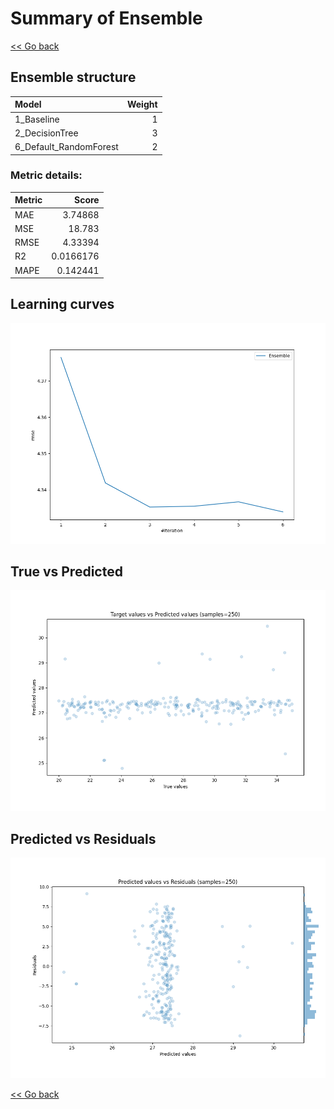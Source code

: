# Summary of Ensemble

[<< Go back](../README.md)


## Ensemble structure
| Model                  |   Weight |
|:-----------------------|---------:|
| 1_Baseline             |        1 |
| 2_DecisionTree         |        3 |
| 6_Default_RandomForest |        2 |

### Metric details:
| Metric   |      Score |
|:---------|-----------:|
| MAE      |  3.74868   |
| MSE      | 18.783     |
| RMSE     |  4.33394   |
| R2       |  0.0166176 |
| MAPE     |  0.142441  |



## Learning curves
![Learning curves](learning_curves.png)
## True vs Predicted

![True vs Predicted](true_vs_predicted.png)


## Predicted vs Residuals

![Predicted vs Residuals](predicted_vs_residuals.png)



[<< Go back](../README.md)
